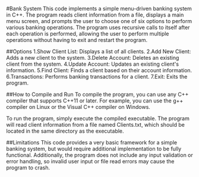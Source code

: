 #Bank System
This code implements a simple menu-driven banking system in C++. The program reads client information from a file, displays a main menu screen, and prompts the user to choose one of six options to perform various banking operations. The program uses recursive calls to itself after each operation is performed, allowing the user to perform multiple operations without having to exit and restart the program.

##Options
1.Show Client List: Displays a list of all clients.
2.Add New Client: Adds a new client to the system.
3.Delete Account: Deletes an existing client from the system.
4.Update Account: Updates an existing client's information.
5.Find Client: Finds a client based on their account information.
6.Transactions: Performs banking transactions for a client.
7.Exit: Exits the program.

##How to Compile and Run
To compile the program, you can use any C++ compiler that supports C++11 or later. For example, you can use the g++ compiler on Linux or the Visual C++ compiler on Windows.

To run the program, simply execute the compiled executable. The program will read client information from a file named Clients.txt, which should be located in the same directory as the executable.


##Limitations
This code provides a very basic framework for a simple banking system, but would require additional implementation to be fully functional. Additionally, the program does not include any input validation or error handling, so invalid user input or file read errors may cause the program to crash.


